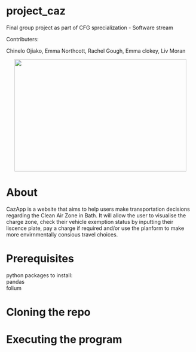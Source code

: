 # project_caz
Final group project as part of CFG sprecialization - Software stream

Contributers:

Chinelo Ojiako, Emma Northcott, Rachel Gough, Emma clokey, Liv Moran


<p align="center">
  <img width="460" height="300" src="https://user-images.githubusercontent.com/107497987/184479395-28a1dba6-a464-4e24-99bf-624c29f52e52.png">
</p>

# About
CazApp is a website that aims to help users make transportation decisions regarding the Clean Air Zone in Bath. It will allow the user to visualise the charge zone, check their vehicle exemption status by inputting their liscence plate, pay a charge if required and/or use the planform to make more envirnmentally consious travel choices.

# Prerequisites
python packages to install: <br /> pandas <br /> folium <br /> 


# Cloning the repo

# Executing the program
